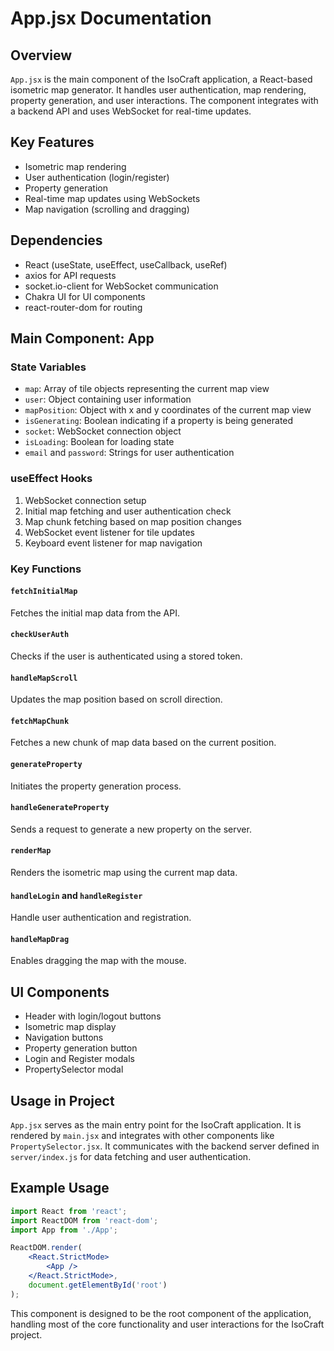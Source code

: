 # App.jsx Documentation

## Overview

`App.jsx` is the main component of the IsoCraft application, a React-based isometric map generator.
It handles user authentication, map rendering, property generation, and user interactions. The
component integrates with a backend API and uses WebSocket for real-time updates.

## Key Features

-   Isometric map rendering
-   User authentication (login/register)
-   Property generation
-   Real-time map updates using WebSockets
-   Map navigation (scrolling and dragging)

## Dependencies

-   React (useState, useEffect, useCallback, useRef)
-   axios for API requests
-   socket.io-client for WebSocket communication
-   Chakra UI for UI components
-   react-router-dom for routing

## Main Component: App

### State Variables

-   `map`: Array of tile objects representing the current map view
-   `user`: Object containing user information
-   `mapPosition`: Object with x and y coordinates of the current map view
-   `isGenerating`: Boolean indicating if a property is being generated
-   `socket`: WebSocket connection object
-   `isLoading`: Boolean for loading state
-   `email` and `password`: Strings for user authentication

### useEffect Hooks

1. WebSocket connection setup
2. Initial map fetching and user authentication check
3. Map chunk fetching based on map position changes
4. WebSocket event listener for tile updates
5. Keyboard event listener for map navigation

### Key Functions

#### `fetchInitialMap`

Fetches the initial map data from the API.

#### `checkUserAuth`

Checks if the user is authenticated using a stored token.

#### `handleMapScroll`

Updates the map position based on scroll direction.

#### `fetchMapChunk`

Fetches a new chunk of map data based on the current position.

#### `generateProperty`

Initiates the property generation process.

#### `handleGenerateProperty`

Sends a request to generate a new property on the server.

#### `renderMap`

Renders the isometric map using the current map data.

#### `handleLogin` and `handleRegister`

Handle user authentication and registration.

#### `handleMapDrag`

Enables dragging the map with the mouse.

## UI Components

-   Header with login/logout buttons
-   Isometric map display
-   Navigation buttons
-   Property generation button
-   Login and Register modals
-   PropertySelector modal

## Usage in Project

`App.jsx` serves as the main entry point for the IsoCraft application. It is rendered by `main.jsx`
and integrates with other components like `PropertySelector.jsx`. It communicates with the backend
server defined in `server/index.js` for data fetching and user authentication.

## Example Usage

```jsx
import React from 'react';
import ReactDOM from 'react-dom';
import App from './App';

ReactDOM.render(
    <React.StrictMode>
        <App />
    </React.StrictMode>,
    document.getElementById('root')
);
```

This component is designed to be the root component of the application, handling most of the core
functionality and user interactions for the IsoCraft project.
